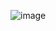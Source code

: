 ![image](https://user-images.githubusercontent.com/86847564/189659978-8a553b52-ea3f-464a-9d5a-08203939e624.png)
